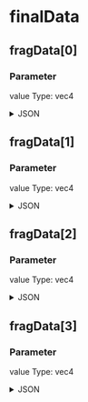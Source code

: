# finalData

## fragData[0]

### Parameter

value
  Type: vec4

<details><summary>JSON</summary>

```
{
  "Type": "finalData[0]",
  "Name": "fragData[0]",
  "Category": 7,
  "InputPins": [
    {
      "Connection": null,
      "Id": "value",
      "Type": "vec4"
    }
  ],
  "OutputPins": []
}
```

</details>

## fragData[1]

### Parameter

value
  Type: vec4

<details><summary>JSON</summary>

```
{
  "Type": "finalData[1]",
  "Name": "fragData[1]",
  "Category": 7,
  "InputPins": [
    {
      "Connection": null,
      "Id": "value",
      "Type": "vec4"
    }
  ],
  "OutputPins": []
}
```

</details>

## fragData[2]

### Parameter

value
  Type: vec4

<details><summary>JSON</summary>

```
{
  "Type": "finalData[2]",
  "Name": "fragData[2]",
  "Category": 7,
  "InputPins": [
    {
      "Connection": null,
      "Id": "value",
      "Type": "vec4"
    }
  ],
  "OutputPins": []
}
```

</details>

## fragData[3]

### Parameter

value
  Type: vec4

<details><summary>JSON</summary>

```
{
  "Type": "finalData[3]",
  "Name": "fragData[3]",
  "Category": 7,
  "InputPins": [
    {
      "Connection": null,
      "Id": "value",
      "Type": "vec4"
    }
  ],
  "OutputPins": []
}
```

</details>


